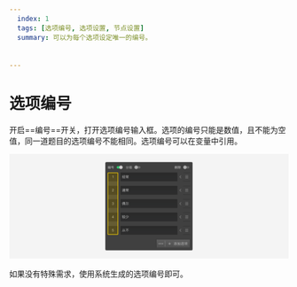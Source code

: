```yaml
---
  index: 1
  tags: [选项编号, 选项设置, 节点设置]
  summary: 可以为每个选项设定唯一的编号。


---
```







# 选项编号

开启==编号==开关，打开选项编号输入框。选项的编号只能是数值，且不能为空值，同一道题目的选项编号不能相同。选项编号可以在变量中引用。

<img src='../assets/03optionSetting/01optionNumber/number.png'>

如果没有特殊需求，使用系统生成的选项编号即可。